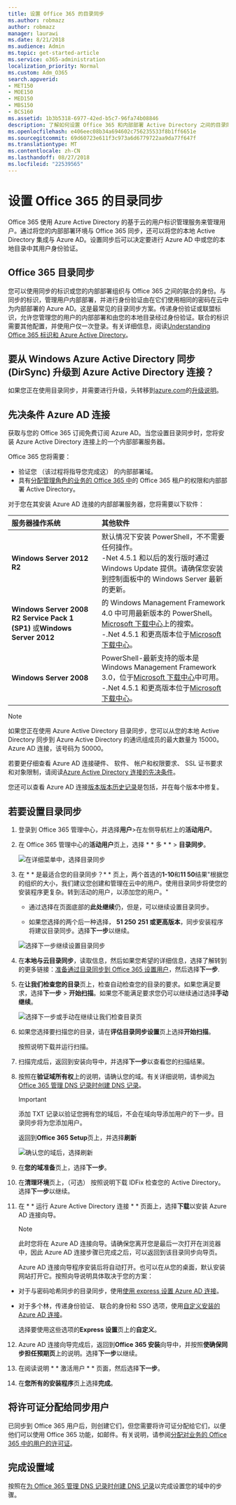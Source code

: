 ```yaml
---
title: 设置 Office 365 的目录同步
ms.author: robmazz
author: robmazz
manager: laurawi
ms.date: 8/21/2018
ms.audience: Admin
ms.topic: get-started-article
ms.service: o365-administration
localization_priority: Normal
ms.custom: Adm_O365
search.appverid:
- MET150
- MOE150
- MED150
- MBS150
- BCS160
ms.assetid: 1b3b5318-6977-42ed-b5c7-96fa74b08846
description: 了解如何设置 Office 365 和内部部署 Active Directory 之间的目录同步。
ms.openlocfilehash: e406eec08b34a694602c756235533f8b1ff6651e
ms.sourcegitcommit: 69d60723e611f3c973a6d6779722aa9da77f647f
ms.translationtype: MT
ms.contentlocale: zh-CN
ms.lasthandoff: 08/27/2018
ms.locfileid: "22539565"
---
```

# <a name="set-up-directory-synchronization-for-office-365"></a>设置 Office 365 的目录同步
Office 365 使用 Azure Active Directory 的基于云的用户标识管理服务来管理用户。通过将您的内部部署环境与 Office 365 同步，还可以将您的本地 Active Directory 集成与 Azure AD。设置同步后可以决定要进行 Azure AD 中或您的本地目录中其用户身份验证。
  
## <a name="office-365-directory-synchronization"></a>Office 365 目录同步
您可以使用同步的标识或您的内部部署组织与 Office 365 之间的联合的身份。与同步的标识，管理用户内部部署，并进行身份验证由在它们使用相同的密码在云中为内部部署的 Azure AD。这是最常见的目录同步方案。传递身份验证或联盟标识，允许您管理您的用户的内部部署和由您的本地目录经过身份验证。联合的标识需要其他配置，并使用户仅一次登录。有关详细信息，阅读[Understanding Office 365 标识和 Azure Active Directory](about-office-365-identity.md)。
  
## <a name="want-to-upgrade-from-windows-azure-active-directory-sync-dirsync-to-azure-active-directory-connect"></a>要从 Windows Azure Active Directory 同步 (DirSync) 升级到 Azure Active Directory 连接？
如果您正在使用目录同步，并需要进行升级，头转移到[azure.com](https://azure.com)的[升级说明](https://go.microsoft.com/fwlink/p/?LinkId=733240)。
  
## <a name="prerequisites-for-azure-ad-connect"></a>先决条件 Azure AD 连接
获取与您的 Office 365 订阅免费订阅 Azure AD。当您设置目录同步时，您将安装 Azure Active Directory 连接上的一个内部部署服务器。
  
Office 365 您将需要：
  
- 验证您 （该过程将指导您完成这） 的内部部署域。
- 具有[分配管理角色的业务的 Office 365 中](https://support.office.com/article/EAC4D046-1AFD-4F1A-85FC-8219C79E1504)的 Office 365 租户的权限和内部部署 Active Directory。 
    
对于您在其安装 Azure AD 连接的内部部署服务器，您将需要以下软件：
  
|**服务器操作系统**|**其他软件**|
|:-----|:-----|
|**Windows Server 2012 R2** | 默认情况下安装 PowerShell，不不需要任何操作。  <br/> -Net 4.5.1 和以后的发行版时通过 Windows Update 提供。请确保您安装到控制面板中的 Windows Server 最新的更新。 |
|**Windows Server 2008 R2 Service Pack 1 (SP1)** 或**Windows Server 2012** | 的 Windows Management Framework 4.0 中可用最新版本的 PowerShell。[Microsoft 下载中心](https://go.microsoft.com/fwlink/p/?LinkId=717996)上的搜索。<br/> -.Net 4.5.1 和更高版本位于[Microsoft 下载中心](https://go.microsoft.com/fwlink/p/?LinkId=717996)。 |
|**Windows Server 2008** | PowerShell-最新支持的版本是 Windows Management Framework 3.0，位于[Microsoft 下载中心](https://go.microsoft.com/fwlink/p/?LinkId=717996)中可用。  <br/> -.Net 4.5.1 和更高版本位于[Microsoft 下载中心](https://go.microsoft.com/fwlink/p/?LinkId=717996)。 |
   
> [!NOTE]
> 如果您正在使用 Azure Active Directory 目录同步，您可以从您的本地 Active Directory 同步到 Azure Active Directory 的通讯组成员的最大数量为 15000。Azure AD 连接，该号码为 50000。 
  
若要更仔细查看 Azure AD 连接硬件、 软件、 帐户和权限要求、 SSL 证书要求和对象限制，请阅读[Azure Active Directory 连接的先决条件](https://go.microsoft.com/fwlink/p/?LinkId=716896)。
  
您还可以查看 Azure AD 连接[版本版本历史记录](https://go.microsoft.com/fwlink/p/?LinkId=733238)是包括，并在每个版本中修复。 

## <a name="to-set-up-directory-synchronization"></a>若要设置目录同步
1. 登录到 Office 365 管理中心，并选择**用户**\>在左侧导航栏上的**活动用户**。 
2. 在 Office 365 管理中心的**活动用户**页上，选择 * * 多 * * \> **目录同步**。
    
    ![在详细菜单中，选择目录同步](media/dc6669e5-c01b-471e-9cdf-04f5d44e1c4b.png)
  
3. 在 * * 是最适合您的目录同步？* * 页上，两个首选的**1-10**和**11 50**结果"根据您的组织的大小，我们建议您创建和管理在云中的用户。使用目录同步将使您的安装程序更复杂。转到活动的用户，以添加您的用户。" 
    
    - 通过选择在页面底部的**此处继续**仍，但是，可以继续设置目录同步。 
    
    - 如果您选择的两个后一种选择， **51 250** **251 或更高版本**，同步安装程序将建议目录同步。选择**下一步**以继续。 
    
    ![选择下一步继续设置目录同步](media/359a1eb9-99ae-4b5b-a413-4de53037cceb.png)
  
4. 在**本地与云目录同步**，读取信息，然后如果您希望的详细信息，选择了解转到的更多链接：[准备通过目录同步到 Office 365 设置用户](prepare-for-directory-synchronization.md)，然后选择**下一步**. 
    
5. 在**让我们检查您的目录**页上，检查自动检查您的目录的要求。如果您满足要求，选择**下一步** \> **开始扫描**。如果您不能满足要求您仍可以继续通过选择**手动继续**。
    
    ![选择下一步或手动在继续让我们检查目录页](media/af4a6bd5-13aa-4bfa-9751-4464a32ca8db.png)
  
6. 如果您选择要扫描您的目录，请在**评估目录同步设置**页上选择**开始扫描**。 
    
    按照说明下载并运行扫描。
    
7. 扫描完成后，返回到安装向导中，并选择**下一步**以查看您的扫描结果。 
    
8. 按照在**验证域所有权**上的说明，请确认您的域。有关详细说明，请参阅[为 Office 365 管理 DNS 记录时创建 DNS 记录](https://support.office.com/article/b0f3fdca-8a80-4e8e-9ef3-61e8a2a9ab23)。
    
    > [!IMPORTANT]
    > 添加 TXT 记录以验证您拥有您的域后，不会在域向导添加用户的下一步。目录同步将为您添加用户。 
  
    返回到**Office 365 Setup**页上，并选择**刷新**
    
    ![确认您的域后，选择刷新](media/9b5fb593-5ff7-49f0-80d0-18e36d39d669.png)
  
9. 在**您的域准备**页上，选择**下一步**。
    
10. 在**清理环境**页上，（可选） 按照说明下载 IDFix 检查您的 Active Directory。选择**下一步**以继续。 
    
11. 在 * * 运行 Azure Active Directory 连接 * * 页面上，选择**下载**以安装 Azure AD 连接向导。 
    
    > [!NOTE]
    > 此时您将在 Azure AD 连接向导。请确保您离开您是最后一次打开在浏览器中，因此 Azure AD 连接步骤已完成之后，可以返回到该目录同步向导页。 
  
    Azure AD 连接向导程序安装后将自动打开。也可以在从您的桌面，默认安装网站打开它。按照向导说明具体取决于您的方案：
    
  - 对于与密码哈希同步的目录同步，使用[使用 express 设置 Azure AD 连接](https://go.microsoft.com/fwlink/p/?LinkID=698537)。
    
  - 对于多个林，传递身份验证、 联合的身份和 SSO 选项，使用[自定义安装的 Azure AD 连接](https://go.microsoft.com/fwlink/p/?LinkId=698430)。
    
    选择要使用这些选项的**Express 设置**页上的**自定义**。 
    
12. Azure AD 连接向导完成后，返回到**Office 365 安装**向导中，并按照**使确保同步担任预期页**上的说明。选择**下一步**以继续。 
    
13. 在阅读说明 * * 激活用户 * * 页面，然后选择**下一步**。
    
14. 在**您所有的安装程序**页上选择**完成**。 
    
## <a name="assign-licences-to-synchronized-users"></a>将许可证分配给同步用户
已同步到 Office 365 用户后，则创建它们，但您需要将许可证分配给它们，以便他们可以使用 Office 365 功能，如邮件。有关说明，请参阅[分配对业务的 Office 365 中的用户的许可证](https://support.office.com/article/997596b5-4173-4627-b915-36abac6786dc)。
    
## <a name="finish-setting-up-domains"></a>完成设置域
按照在[为 Office 365 管理 DNS 记录时创建 DNS 记录](https://support.office.com/article/b0f3fdca-8a80-4e8e-9ef3-61e8a2a9ab23)以完成设置您的域中的步骤。